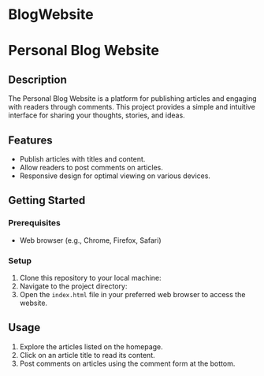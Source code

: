 # BlogWebsite
# Personal Blog Website

## Description
The Personal Blog Website is a platform for publishing articles and engaging with readers through comments. This project provides a simple and intuitive interface for sharing your thoughts, stories, and ideas.

## Features
- Publish articles with titles and content.
- Allow readers to post comments on articles.
- Responsive design for optimal viewing on various devices.

## Getting Started
### Prerequisites
- Web browser (e.g., Chrome, Firefox, Safari)

### Setup
1. Clone this repository to your local machine:
2. Navigate to the project directory:
3. Open the `index.html` file in your preferred web browser to access the website.

## Usage
1. Explore the articles listed on the homepage.
2. Click on an article title to read its content.
3. Post comments on articles using the comment form at the bottom.


